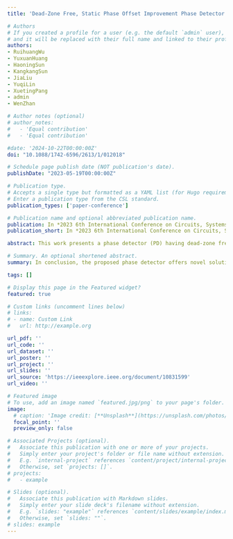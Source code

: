 ```yaml
---
title: 'Dead-Zone Free, Static Phase Offset Improvement Phase Detector for High Resolution and Low Jitter Delay-Locked Loop'

# Authors
# If you created a profile for a user (e.g. the default `admin` user), write the username (folder name) here
# and it will be replaced with their full name and linked to their profile.
authors:
- RuihuangWu
- YuxuanHuang
- HaoningSun
- KangkangSun
- JiaLiu
- YuqiLin
- XuetingPang
- admin
- WenZhan

# Author notes (optional)
# author_notes:
#   - 'Equal contribution'
#   - 'Equal contribution'

#date: '2024-10-22T00:00:00Z'
doi: "10.1088/1742-6596/2613/1/012018"

# Schedule page publish date (NOT publication's date).
publishDate: "2023-05-19T00:00:00Z"

# Publication type.
# Accepts a single type but formatted as a YAML list (for Hugo requirements).
# Enter a publication type from the CSL standard.
publication_types: ['paper-conference']

# Publication name and optional abbreviated publication name.
publication: In *2023 6th International Conference on Circuits, Systems and Simulation (ICCSS 2023)*
publication_short: In *2023 6th International Conference on Circuits, Systems and Simulation (ICCSS 2023)*

abstract: This work presents a phase detector (PD) having dead-zone free and static phase offset improvement performance. The proposed phase detector inherits the low power consumption advantage of the conventional phase detector using two true-single-phase clocking (TSPC) DFFs. It also effectively reduces the static phase offset, even in the presence of inevitable charge pump current mismatch. And the dead-zone problem of conventional TSPC PD is overcome by using a falling edge delay inverter. The PD is implemented using a standard 180nm CMOS technology. The dimension of the PD’s layout is 11μm×16μm. Post-layout simulation shows that the power consumption is 53.8μW at 250MHz and 160μW at 800MHz. It achieves tiny static phase offset even if the charge pump has a 3.8% current mismatch.

# Summary. An optional shortened abstract.
summary: In conclusion, the proposed phase detector offers novel solution to both the dead-zone problem and static phase offset problem in phase detector.

tags: []

# Display this page in the Featured widget?
featured: true

# Custom links (uncomment lines below)
# links:
# - name: Custom Link
#   url: http://example.org

url_pdf: ''
url_code: ''
url_dataset: ''
url_poster: ''
url_project: ''
url_slides: ''
url_source: 'https://ieeexplore.ieee.org/document/10831599'
url_video: ''

# Featured image
# To use, add an image named `featured.jpg/png` to your page's folder.
image:
  # caption: 'Image credit: [**Unsplash**](https://unsplash.com/photos/pLCdAaMFLTE)'
  focal_point: ''
  preview_only: false

# Associated Projects (optional).
#   Associate this publication with one or more of your projects.
#   Simply enter your project's folder or file name without extension.
#   E.g. `internal-project` references `content/project/internal-project/index.md`.
#   Otherwise, set `projects: []`.
# projects:
#   - example

# Slides (optional).
#   Associate this publication with Markdown slides.
#   Simply enter your slide deck's filename without extension.
#   E.g. `slides: "example"` references `content/slides/example/index.md`.
#   Otherwise, set `slides: ""`.
# slides: example
---
```


<!-- {{% callout note %}}
Click the _Cite_ button above to demo the feature to enable visitors to import publication metadata into their reference management software.
{{% /callout %}}

{{% callout note %}}
Create your slides in Markdown - click the _Slides_ button to check out the example.
{{% /callout %}} -->

<!-- Add the publication's **full text** or **supplementary notes** here. You can use rich formatting such as including [code, math, and images](https://docs.hugoblox.com/content/writing-markdown-latex/). -->

